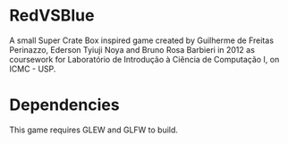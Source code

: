 # RedVSBlue

A small Super Crate Box inspired game created by Guilherme de Freitas Perinazzo, Ederson Tyiuji Noya and Bruno Rosa Barbieri in 2012 as coursework for Laboratório de Introdução à Ciência de Computação I, on ICMC - USP.

# Dependencies
This game requires GLEW and GLFW to build.

